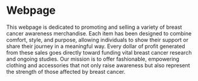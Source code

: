 # Webpage
This webpage is dedicated to promoting and selling a variety of breast cancer awareness merchandise. Each item has been  designed to combine comfort, style, and purpose, allowing individuals to show their support or share their journey in a meaningful way. Every dollar of profit generated from these sales goes directly toward funding vital breast cancer research and ongoing studies. Our mission is to offer fashionable, empowering clothing and accessories that not only raise awareness but also represent the strength of those affected by breast cancer.
